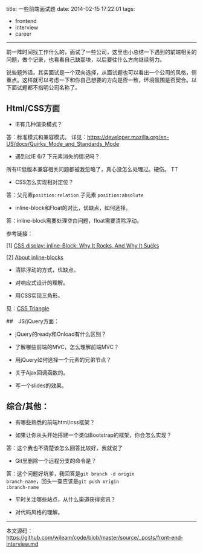 title: 一些前端面试题
date: 2014-02-15 17:22:01
tags:
- frontend
- interview
- career

---

前一阵时间找工作什么的，面试了一些公司，这里也小总结一下遇到的前端相关的问题，做个记录，也看看自己缺那块，以后要往什么方向继续努力。

说些题外话，其实面试是一个双向选择，从面试题也可以看出一个公司的风格，侧重点。这样就可以考虑一下和你自己想要的方向是否一致，环境氛围是否契合。以下面试题都不指明公司名称了。

## Html/CSS方面

<!-- more -->

- IE有几种渲染模式？

答：标准模式和兼容模式。
详见：https://developer.mozilla.org/en-US/docs/Quirks_Mode_and_Standards_Mode

- 遇到过IE 6/7 下元素消失的情况吗？

所有IE低版本兼容相关问题都被我忽略了，真心没怎么处理过。硬伤。 TT

- CSS怎么实现相对定位？

答：父元素<code>position:relation</code> 子元素 <code>position:absolute</code>

- inline-block和Float的对比，优缺点，如何选择。

答：inline-block需要处理空白问题，float需要清除浮动。

参考链接：

[1] [CSS display: inline-Block: Why It Rocks, And Why It Sucks](http://robertnyman.com/2010/02/24/css-display-inline-block-why-it-rocks-and-why-it-sucks/)

[2] [About inline-blocks](http://webdesigner-webdeveloper.com/weblog/about-inline-blocks/)

- 清除浮动的方式，优缺点。



- 对响应式设计的理解。

- 用CSS实现三角形。

见：[CSS Triangle](http://css-tricks.com/snippets/css/css-triangle/)

##　JS/jQuery方面：

- jQuery的ready和Onload有什么区别？

- 了解哪些前端的MVC，怎么理解前端MVC？

- 用jQuery如何选择一个元素的兄弟节点？

- 关于Ajax回调函数的。

- 写一个slides的效果。

## 综合/其他：

- 有哪些熟悉的前端html/css框架？

- 如果让你从头开始搭建一个类似Bootstrap的框架，你会怎么实现？

答：这个我也不清楚该怎么回答比较好，我就说了

- Git里删除一个远程分支的命令是？

答：这个问题好坑爹，我回答是<code>git branch -d origin branch-name</code>，回头一查应该是<code>git push origin :branch-name</code>

- 平时关注哪些站点，从什么渠道获得资讯？

- 对代码风格的理解。



----
本文源码：https://github.com/wileam/code/blob/master/source/_posts/front-end-interview.md